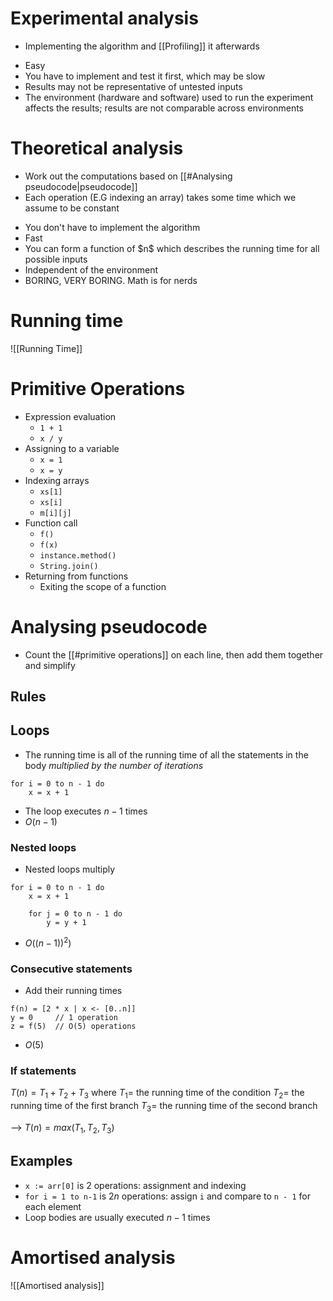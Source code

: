 # Experimental analysis
- Implementing the algorithm and [[Profiling]] it afterwards
<ul class="breakdown">
	<li class="pro">Easy</li>
	<li class="con">You have to implement and test it first, which may be slow</li>
	<li class="con">Results may not be representative of untested inputs</li>
	<li class="con">The environment (hardware and software) used to run the experiment affects the results; results are not comparable across environments</li>
</ul>

# Theoretical analysis
- Work out the computations based on [[#Analysing pseudocode|pseudocode]]
- Each operation (E.G indexing an array) takes some time which we assume to be constant
<ul class="breakdown">
	<li class="pro">You don't have to implement the algorithm</li>
	<li class="pro">Fast</li>
	<li class="pro">You can form a function of $n$ which describes the running time for all possible inputs</li>
	<li class="pro">Independent of the environment</li>
	<li class="con">BORING, VERY BORING. Math is for nerds</li>
</ul>

# Running time
![[Running Time]]

# Primitive Operations
- Expression evaluation
	- `1 + 1`
	- `x / y`
- Assigning to a variable
	- `x = 1`
	- `x = y`
- Indexing arrays
	- `xs[1]`
	- `xs[i]`
	- `m[i][j]`
- Function call
	- `f()`
	- `f(x)`
	- `instance.method()`
	- `String.join()`
- Returning from functions
	- Exiting the scope of a function

# Analysing pseudocode
- Count the [[#primitive operations]] on each line, then add them together and simplify

## Rules
## Loops
- The running time is all of the running time of all the statements in the body *multiplied by the number of iterations*

```
for i = 0 to n - 1 do
	x = x + 1
```
- The loop executes $n - 1$ times
- $O(n - 1)$

### Nested loops
- Nested loops multiply
```
for i = 0 to n - 1 do
	x = x + 1
	
	for j = 0 to n - 1 do
		y = y + 1
```
- $O((n - 1))^2)$

### Consecutive statements
- Add their running times
```
f(n) = [2 * x | x <- [0..n]]
y = 0     // 1 operation
z = f(5)  // O(5) operations
```
- $O(5)$

### If statements
$T(n) = T_1 + T_{2} + T_3$
	where
		$T_{1} =$ the running time of the condition
		$T_{2}=$ the running time of the first branch
		$T_{3} =$ the running time of the second branch
		
--> $T(n) = max(T_{1}, T_{2}, T_3)$

## Examples
- `x := arr[0]` is 2 operations: assignment and indexing
- `for i = 1 to n-1` is $2n$ operations: assign `i` and compare to `n - 1` for each element
- Loop bodies are usually executed $n - 1$ times

# Amortised analysis
![[Amortised analysis]]